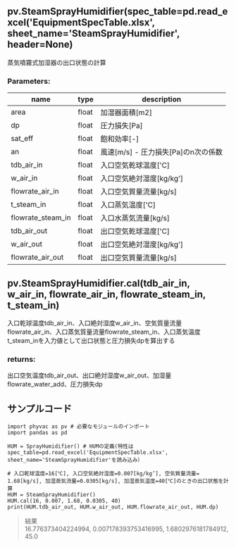 ## pv.SteamSprayHumidifier(spec_table=pd.read_excel('EquipmentSpecTable.xlsx', sheet_name='SteamSprayHumidifier', header=None)
蒸気噴霧式加湿器の出口状態の計算

### Parameters:
|  name  |  type  | description |
| ---- | ---- | ---- |
|area|float|加湿器面積[m2]|
|dp|float|圧力損失[Pa]|
|sat_eff|float|飽和効率[-]|
|an|float|風速[m/s] - 圧力損失[Pa]のn次の係数|
|tdb_air_in|float|入口空気乾球温度['C]|
|w_air_in|float|入口空気絶対湿度[kg/kg']|
|flowrate_air_in|float|入口空気質量流量[kg/s]|
|t_steam_in|float|入口蒸気温度['C]|
|flowrate_steam_in|float|入口水蒸気流量[kg/s]|
|tdb_air_out|float|出口空気乾球温度['C]|
|w_air_out|float|出口空気絶対湿度[kg/kg']|
|flowrate_air_out|float|出口空気質量流量[kg/s]|
  
## pv.SteamSprayHumidifier.cal(tdb_air_in, w_air_in, flowrate_air_in, flowrate_steam_in, t_steam_in)
入口乾球温度tdb_air_in、入口絶対湿度w_air_in、空気質量流量flowrate_air_in、入口蒸気質量流量flowrate_steam_in、入口蒸気温度t_steam_inを入力値として出口状態と圧力損失dpを算出する
  
### returns:
出口空気温度tdb_air_out、出口絶対湿度w_air_out、加湿量flowrate_water_add、圧力損失dp

  
## サンプルコード  
```
import phyvac as pv # 必要なモジュールのインポート
import pandas as pd

HUM = SprayHumidifier() # HUMの定義(特性はspec_table=pd.read_excel('EquipmentSpecTable.xlsx', sheet_name='SteamSprayHumidifier'を読み込み）

# 入口乾球温度=16[℃], 入口空気絶対湿度=0.007[kg/kg’], 空気質量流量= 1.68[kg/s], 加湿蒸気流量=0.0305[kg/s], 加湿蒸気温度=40[℃]のときの出口状態を計算
HUM = SteamSprayHumidifier()
HUM.cal(16, 0.007, 1.68, 0.0305, 40)
print(HUM.tdb_air_out, HUM.w_air_out, HUM.flowrate_air_out, HUM.dp)

```
> 結果  
> 16.776373404224994, 0.007178393753416995, 1.6802976181784912, 45.0
